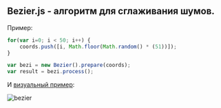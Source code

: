 ## Bezier.js - алгоритм для сглаживания шумов.

Пример:

```js
for(var i=0; i < 50; i++) {
	coords.push([i, Math.floor(Math.random() * (51))]);
}

var bezi = new Bezier().prepare(coords);
var result = bezi.process();
```

И [визуальный пример](http://lampaa.github.io/bezier.html "визуальный пример"):

![bezier](https://raw.githubusercontent.com/lampaa/Bezier.js/master/bezier.png)
